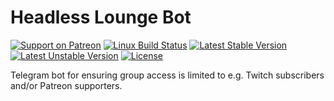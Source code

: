 # Headless Lounge Bot

[![Support on Patreon](https://img.shields.io/endpoint.svg?url=https%3A%2F%2Fshieldsio-patreon.herokuapp.com%2Fsoatok&style=flat)](https://patreon.com/soatok)
[![Linux Build Status](https://travis-ci.org/soatok/headless-lounge-bot.svg?branch=master)](https://travis-ci.org/soatok/headless-lounge-bot)
[![Latest Stable Version](https://poser.pugx.org/soatok/headless-lounge-bot/v/stable)](https://packagist.org/packages/soatok/headless-lounge-bot)
[![Latest Unstable Version](https://poser.pugx.org/soatok/headless-lounge-bot/v/unstable)](https://packagist.org/packages/soatok/headless-lounge-bot)
[![License](https://poser.pugx.org/soatok/headless-lounge-bot/license)](https://packagist.org/packages/soatok/headless-lounge-bot)

Telegram bot for ensuring group access is limited to e.g. Twitch
subscribers and/or Patreon supporters.
